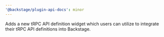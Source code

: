 ```yaml
---
'@backstage/plugin-api-docs': minor
---
```


Adds a new tRPC API definition widget which users can utilize to integrate their tRPC API definitions into Backstage.
